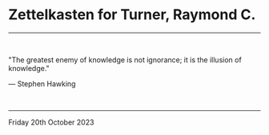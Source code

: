 # Zettelkasten for Turner, Raymond C.

---

</br>

"The greatest enemy of knowledge is not ignorance; it is the illusion of knowledge."

―  Stephen Hawking

</br>

---

Friday 20th October 2023

